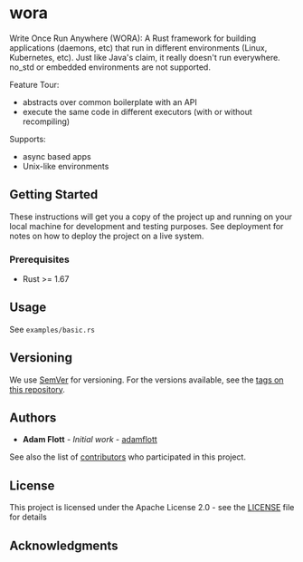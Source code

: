 # wora

Write Once Run Anywhere (WORA): A Rust framework for building applications (daemons, etc) that run in different environments (Linux, Kubernetes, etc). Just like Java's claim, it really doesn't run everywhere. no_std or embedded environments are not supported.

Feature Tour:

- abstracts over common boilerplate with an API
- execute the same code in different executors (with or without recompiling)

Supports:

- async based apps
- Unix-like environments

## Getting Started

These instructions will get you a copy of the project up and running on your local machine for development and testing purposes. See deployment for notes on how to deploy the project on a live system.

### Prerequisites

* Rust >= 1.67

## Usage

See `examples/basic.rs`

## Versioning

We use [SemVer](http://semver.org/) for versioning. For the versions available, see the [tags on this repository](https://github.com/adamflott/wora/tags). 

## Authors

* **Adam Flott** - *Initial work* - [adamflott](https://github.com/adamflott)

See also the list of [contributors](https://github.com/adamflott/wora/contributors) who participated in this project.

## License

This project is licensed under the Apache License 2.0 - see the [LICENSE](LICENSE) file for details

## Acknowledgments